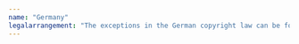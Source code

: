 ```yaml
---
name: "Germany"
legalarrangement: "The exceptions in the German copyright law can be found in a single act that covers both copyright and neighbouring rights: The Urheberrechtsgesetz (UrhG)"
---
```


